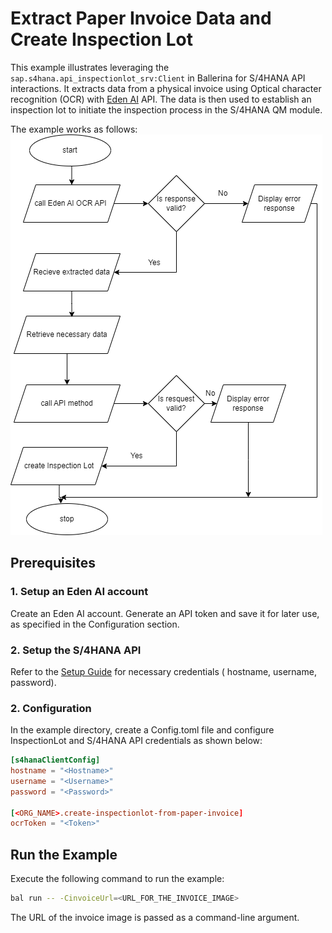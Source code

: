 # Extract Paper Invoice Data and Create Inspection Lot

This example illustrates leveraging the `sap.s4hana.api_inspectionlot_srv:Client` in Ballerina for S/4HANA
API interactions. It extracts data from a physical invoice using Optical character recognition (OCR) with [Eden AI](edenai.co) API. The data is then used to establish an inspection lot to initiate the inspection process in the S/4HANA QM module.

The example works as follows:
![example workflow](createInspectionLotExampleWorkflow.png)

## Prerequisites

### 1. Setup an Eden AI account

Create an Eden AI account. Generate an API token and save it for later use, as specified in the Configuration section.

### 2. Setup the S/4HANA API

Refer to the [Setup Guide](https://central.ballerina.io/ballerinax/sap/latest#setup-guide) for necessary credentials (
hostname, username, password).

### 2. Configuration

In the example directory, create a Config.toml file and configure InspectionLot and S/4HANA API credentials as shown below:

```toml
[s4hanaClientConfig]
hostname = "<Hostname>"
username = "<Username>"
password = "<Password>"

[<ORG_NAME>.create-inspectionlot-from-paper-invoice]
ocrToken = "<Token>"
```

## Run the Example

Execute the following command to run the example:

```bash
bal run -- -CinvoiceUrl=<URL_FOR_THE_INVOICE_IMAGE>
```
The URL of the invoice image is passed as a command-line argument.